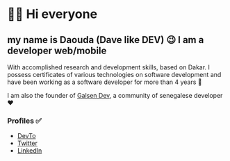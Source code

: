# 👋🏾 Hi everyone

## my name is Daouda (Dave like DEV) 😉 I am a developer web/mobile

With accomplished research and development skills, based on Dakar. I possess certificates of various technologies on software development and have been working as a software developer for more than 4 years 🎯

I am also the founder of [Galsen Dev](https://www.liinks.co/galsendev221), a community of senegalese developer ❤

### Profiles ✅

* [DevTo]
* [Twitter]
* [LinkedIn]

[DevTo]: https://dev.to/daoodaba975
[Twitter]: https://twitter.com/daoodaba975
[LinkedIn]: https://www.linkedin.com/in/daoodaba975
